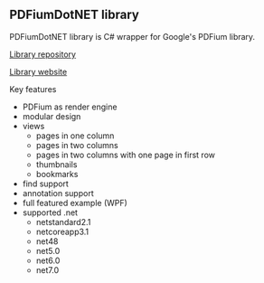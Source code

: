 ## PDFiumDotNET library

PDFiumDotNET library is C# wrapper for Google's PDFium library.

[Library repository](https://github.com/MilosKonecny/PDFiumDotNET)

[Library website](https://miloskonecny.github.io/PDFiumDotNET/)

Key features
- PDFium as render engine
- modular design
- views
	- pages in one column
	- pages in two columns
	- pages in two columns with one page in first row
	- thumbnails
	- bookmarks
- find support
- annotation support
- full featured example (WPF)
- supported .net
	- netstandard2.1
	- netcoreapp3.1
	- net48
	- net5.0
	- net6.0
	- net7.0
